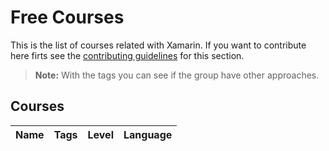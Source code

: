 # Free Courses

This is the list of courses related with Xamarin. If you want to contribute here firts see the [contributing guidelines](contributing-guidelines.md) for this section.

> **Note:** With the tags you can see if the group have other approaches.

## Courses

Name | Tags | Level | Language
------------ | ------- | ------- | -------